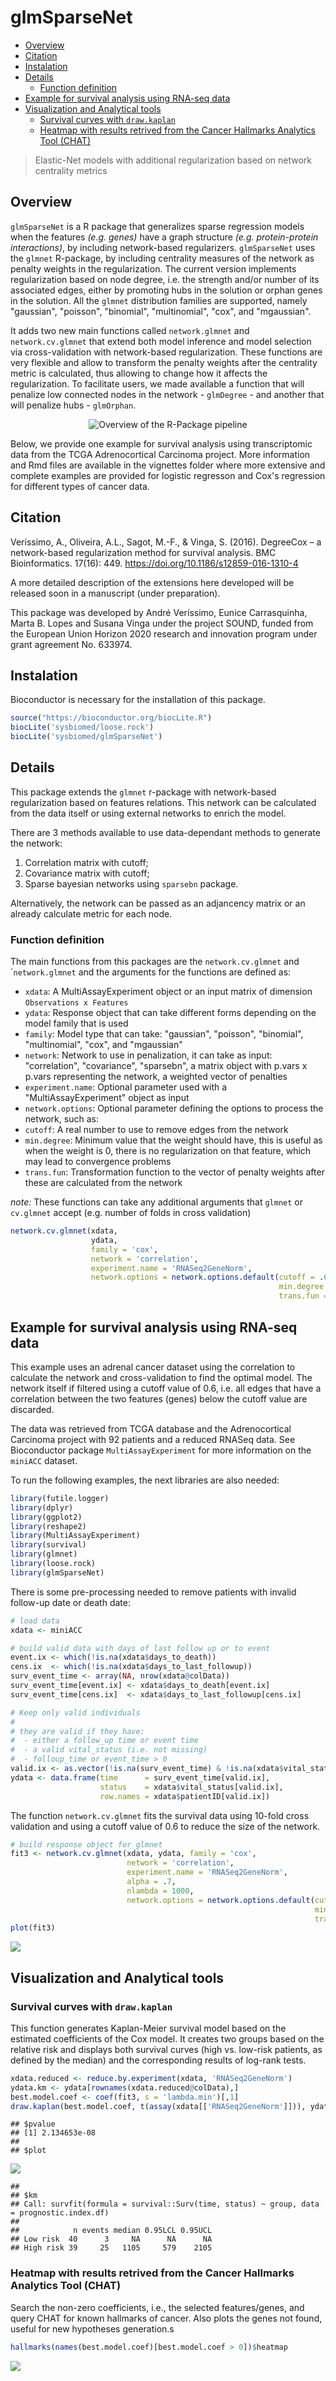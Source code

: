 glmSparseNet
================

-   [Overview](#overview)
-   [Citation](#citation)
-   [Instalation](#instalation)
-   [Details](#details)
    -   [Function definition](#function-definition)
-   [Example for survival analysis using RNA-seq data](#example-for-survival-analysis-using-rna-seq-data)
-   [Visualization and Analytical tools](#visualization-and-analytical-tools)
    -   [Survival curves with `draw.kaplan`](#survival-curves-with-draw.kaplan)
    -   [Heatmap with results retrived from the Cancer Hallmarks Analytics Tool (CHAT)](#heatmap-with-results-retrived-from-the-cancer-hallmarks-analytics-tool-chat)

> Elastic-Net models with additional regularization based on network centrality metrics

Overview
--------

`glmSparseNet` is a R package that generalizes sparse regression models when the features *(e.g. genes)* have a graph structure *(e.g. protein-protein interactions)*, by including network-based regularizers. `glmSparseNet` uses the `glmnet` R-package, by including centrality measures of the network as penalty weights in the regularization. The current version implements regularization based on node degree, i.e. the strength and/or number of its associated edges, either by promoting hubs in the solution or orphan genes in the solution. All the `glmnet` distribution families are supported, namely "gaussian", "poisson", "binomial", "multinomial", "cox", and "mgaussian".

It adds two new main functions called `network.glmnet` and `network.cv.glmnet` that extend both model inference and model selection via cross-validation with network-based regularization. These functions are very flexible and allow to transform the penalty weights after the centrality metric is calculated, thus allowing to change how it affects the regularization. To facilitate users, we made available a function that will penalize low connected nodes in the network - `glmDegree` - and another that will penalize hubs - `glmOrphan`.

<span style="display:block;text-align:center">![Overview of the R-Package pipeline](inst/images/overview.png)</span>

Below, we provide one example for survival analysis using transcriptomic data from the TCGA Adrenocortical Carcinoma project. More information and Rmd files are available in the vignettes folder where more extensive and complete examples are provided for logistic regresson and Cox's regression for different types of cancer data.

Citation
--------

Veríssimo, A., Oliveira, A.L., Sagot, M.-F., & Vinga, S. (2016). DegreeCox – a network-based regularization method for survival analysis. BMC Bioinformatics. 17(16): 449. <https://doi.org/10.1186/s12859-016-1310-4>

A more detailed description of the extensions here developed will be released soon in a manuscript (under preparation).

This package was developed by André Veríssimo, Eunice Carrasquinha, Marta B. Lopes and Susana Vinga under the project SOUND, funded from the European Union Horizon 2020 research and innovation program under grant agreement No. 633974.

Instalation
-----------

Bioconductor is necessary for the installation of this package.

``` r
source("https://bioconductor.org/biocLite.R")
biocLite('sysbiomed/loose.rock')
biocLite('sysbiomed/glmSparseNet')
```

Details
-------

This package extends the `glmnet` r-package with network-based regularization based on features relations. This network can be calculated from the data itself or using external networks to enrich the model.

There are 3 methods available to use data-dependant methods to generate the network:

1.  Correlation matrix with cutoff;
2.  Covariance matrix with cutoff;
3.  Sparse bayesian networks using `sparsebn` package.

Alternatively, the network can be passed as an adjancency matrix or an already calculate metric for each node.

### Function definition

The main functions from this packages are the `network.cv.glmnet` and \``network.glmnet` and the arguments for the functions are defined as:

-   `xdata`: A MultiAssayExperiment object or an input matrix of dimension `Observations x Features`
-   `ydata`: Response object that can take different forms depending on the model family that is used
-   `family`: Model type that can take: "gaussian", "poisson", "binomial", "multinomial", "cox", and "mgaussian"
-   `network`: Network to use in penalization, it can take as input: "correlation", "covariance", "sparsebn", a matrix object with p.vars x p.vars representing the network, a weighted vector of penalties
-   `experiment.name`: Optional parameter used with a "MultiAssayExperiment" object as input
-   `network.options`: Optional parameter defining the options to process the network, such as:
-   `cutoff`: A real number to use to remove edges from the network
-   `min.degree`: Minimum value that the weight should have, this is useful as when the weight is 0, there is no regularization on that feature, which may lead to convergence problems
-   `trans.fun`: Transformation function to the vector of penalty weights after these are calculated from the network

*note:* These functions can take any additional arguments that `glmnet` or `cv.glmnet` accept (e.g. number of folds in cross validation)

``` r
network.cv.glmnet(xdata, 
                  ydata, 
                  family = 'cox', 
                  network = 'correlation', 
                  experiment.name = 'RNASeq2GeneNorm', 
                  network.options = network.options.default(cutoff = .6, 
                                                            min.degree = 0.2,
                                                            trans.fun = degree.heuristic))
```

Example for survival analysis using RNA-seq data
------------------------------------------------

This example uses an adrenal cancer dataset using the correlation to calculate the network and cross-validation to find the optimal model. The network itself if filtered using a cutoff value of 0.6, i.e. all edges that have a correlation between the two features (genes) below the cutoff value are discarded.

The data was retrieved from TCGA database and the Adrenocortical Carcinoma project with 92 patients and a reduced RNASeq data. See Bioconductor package `MultiAssayExperiment` for more information on the `miniACC` dataset.

To run the following examples, the next libraries are also needed:

``` r
library(futile.logger)
library(dplyr)
library(ggplot2)
library(reshape2)
library(MultiAssayExperiment)
library(survival)
library(glmnet)
library(loose.rock)
library(glmSparseNet)
```

There is some pre-processing needed to remove patients with invalid follow-up date or death date:

``` r
# load data
xdata <- miniACC

# build valid data with days of last follow up or to event
event.ix <- which(!is.na(xdata$days_to_death))
cens.ix  <- which(!is.na(xdata$days_to_last_followup))
surv_event_time <- array(NA, nrow(xdata@colData))
surv_event_time[event.ix] <- xdata$days_to_death[event.ix]
surv_event_time[cens.ix]  <- xdata$days_to_last_followup[cens.ix]

# Keep only valid individuals
#
# they are valid if they have:
#  - either a follow_up time or event time
#  - a valid vital_status (i.e. not missing)
#  - folloup_time or event_time > 0
valid.ix <- as.vector(!is.na(surv_event_time) & !is.na(xdata$vital_status) & surv_event_time > 0)
ydata <- data.frame(time      = surv_event_time[valid.ix], 
                    status    = xdata$vital_status[valid.ix], 
                    row.names = xdata$patientID[valid.ix])
```

The function `network.cv.glmnet` fits the survival data using 10-fold cross validation and using a cutoff value of 0.6 to reduce the size of the network.

``` r
# build response object for glmnet
fit3 <- network.cv.glmnet(xdata, ydata, family = 'cox', 
                          network = 'correlation', 
                          experiment.name = 'RNASeq2GeneNorm', 
                          alpha = .7,
                          nlambda = 1000,
                          network.options = network.options.default(cutoff = .6, 
                                                                    min.degree = 0.2,
                                                                    trans.fun = degree.heuristic))
plot(fit3)
```

![](README_files/figure-markdown_github/fit.surv-1.png)

Visualization and Analytical tools
----------------------------------

### Survival curves with `draw.kaplan`

This function generates Kaplan-Meier survival model based on the estimated coefficients of the Cox model. It creates two groups based on the relative risk and displays both survival curves (high vs. low-risk patients, as defined by the median) and the corresponding results of log-rank tests.

``` r
xdata.reduced <- reduce.by.experiment(xdata, 'RNASeq2GeneNorm')
ydata.km <- ydata[rownames(xdata.reduced@colData),]
best.model.coef <- coef(fit3, s = 'lambda.min')[,1]
draw.kaplan(best.model.coef, t(assay(xdata[['RNASeq2GeneNorm']])), ydata.km, ylim = c(0,1))
```

    ## $pvalue
    ## [1] 2.134653e-08
    ## 
    ## $plot

![](README_files/figure-markdown_github/draw.kaplan-1.png)

    ## 
    ## $km
    ## Call: survfit(formula = survival::Surv(time, status) ~ group, data = prognostic.index.df)
    ## 
    ##            n events median 0.95LCL 0.95UCL
    ## Low risk  40      3     NA      NA      NA
    ## High risk 39     25   1105     579    2105

### Heatmap with results retrived from the Cancer Hallmarks Analytics Tool (CHAT)

Search the non-zero coefficients, i.e., the selected features/genes, and query CHAT for known hallmarks of cancer. Also plots the genes not found, useful for new hypotheses generation.s

``` r
hallmarks(names(best.model.coef)[best.model.coef > 0])$heatmap
```

![](README_files/figure-markdown_github/hallmarks-1.png)
